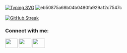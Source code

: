 
[![Typing SVG](https://readme-typing-svg.herokuapp.com?font=Fira+Code&size=40&duration=4500&pause=1000&color=FAFDFA&vCenter=true&width=600&height=100&lines=Hi+I'm+Eric+Yun;I+am+a+Software+Engineer;I+like+working+Full-Stack)](https://git.io/typing-svg)
![eb50875a68b04b0480fa929af2c7547c](https://user-images.githubusercontent.com/111465862/214511449-9e3ef5b5-a5f6-4ae4-ba2c-b78d1a13dee8.gif)
<br></br>
[![GitHub Streak](http://github-readme-streak-stats.herokuapp.com?user=ericsngyun&theme=react)](https://git.io/streak-stats)

<h3 align="left">Connect with me:</h3>
<p align="left">
<a href="https://www.twitter.com/ericsyun" target="blank"><img align="center" src="https://cdn.jsdelivr.net/npm/simple-icons@3.0.1/icons/twitter.svg" alt="" height="30" width="40" /></a>
<a href="https://www.linkedin.com/in/ericsungyun" target="blank"><img align="center" src="https://cdn.jsdelivr.net/npm/simple-icons@3.0.1/icons/linkedin.svg" alt="" height="30" width="40" /></a>
<a href="https://www.instagram.com/ericsyun" target="blank"><img align="center" src="https://cdn.jsdelivr.net/npm/simple-icons@3.0.1/icons/instagram.svg" alt="" height="30" width="40" /></a>
</p>
